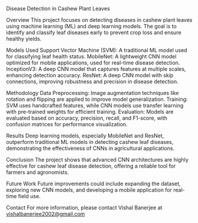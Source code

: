 Disease Detection in Cashew Plant Leaves

Overview
This project focuses on detecting diseases in cashew plant leaves using machine learning (ML) and deep learning models. The goal is to identify and classify leaf diseases early to prevent crop loss and ensure healthy yields.

Models Used
Support Vector Machine (SVM): A traditional ML model used for classifying leaf health status.
MobileNet: A lightweight CNN model optimized for mobile applications, used for real-time disease detection.
InceptionV3: A deep CNN model that captures features at multiple scales, enhancing detection accuracy.
ResNet: A deep CNN model with skip connections, improving robustness and precision in disease detection.

Methodology
Data Preprocessing: Image augmentation techniques like rotation and flipping are applied to improve model generalization.
Training: SVM uses handcrafted features, while CNN models use transfer learning with pre-trained weights for efficient training.
Evaluation: Models are evaluated based on accuracy, precision, recall, and F1-score, with confusion matrices for performance visualization.

Results
Deep learning models, especially MobileNet and ResNet, outperform traditional ML models in detecting cashew leaf diseases, demonstrating the effectiveness of CNNs in agricultural applications.

Conclusion
The project shows that advanced CNN architectures are highly effective for cashew leaf disease detection, offering a reliable tool for farmers and agronomists.

Future Work
Future improvements could include expanding the dataset, exploring new CNN models, and developing a mobile application for real-time field use.

Contact
For more information, please contact Vishal Banerjee at vishalbanerjee2002@gmail.com
